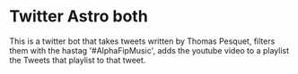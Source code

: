 # Twitter Astro both

This is a twitter bot that takes tweets written by Thomas Pesquet, filters them with the hastag '#AlphaFipMusic', adds the youtube video to a playlist the Tweets that playlist to that tweet.